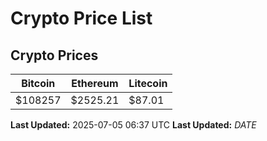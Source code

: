 # Crypto Price List

## Crypto Prices
| Bitcoin | Ethereum | Litecoin |
| ------- | -------- | -------- |
| $108257 | $2525.21 | $87.01 |
**Last Updated:** 2025-07-05 06:37 UTC
**Last Updated:** $DATE$
